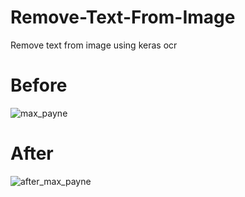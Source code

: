 # Remove-Text-From-Image
Remove text from image using keras ocr

# Before
![max_payne](https://github.com/Osmanmertcetin/Remove-Text-From-Image/assets/109507393/2a0f3482-3262-4ad7-8500-a1cdf0770321)

# After
![after_max_payne](https://github.com/Osmanmertcetin/Remove-Text-From-Image/assets/109507393/efb47688-1365-4c51-8fcb-456518eb5383)
